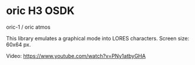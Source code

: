 # oric H3 OSDK

oric-1 / oric atmos


This library emulates a graphical mode into LORES characters. Screen size: 60x64 px.

Video:
https://www.youtube.com/watch?v=PNy1atbyGHA

